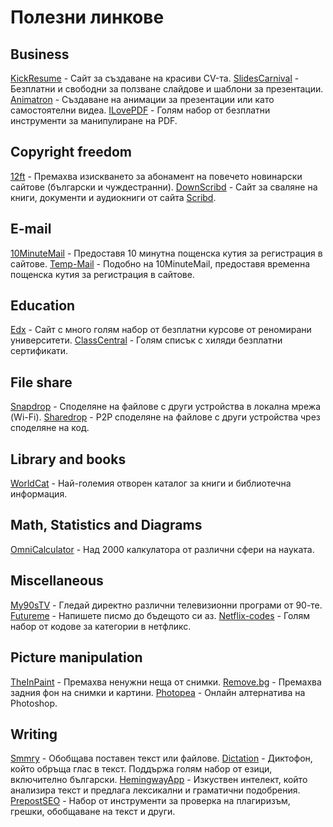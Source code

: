 # Полезни линкове

## Business
[KickResume](https://www.kickresume.com/en/) - Сайт за създаване на красиви CV-та.
[SlidesCarnival](https://www.slidescarnival.com/) - Безплатни и свободни за ползване слайдове и шаблони за презентации.
[Animatron](https://www.animatron.com/) - Създаване на анимации за презентации или като самостоятелни видеа.
[ILovePDF](https://www.ilovepdf.com/) - Голям набор от безплатни инструменти за манипулиране на PDF.

## Copyright freedom
[12ft](https://12ft.io/) - Премахва изискването за абонамент на повечето новинарски сайтове (български и чуждестранни).
[DownScribd](https://downscribd.com/) - Сайт за сваляне на книги, документи и аудиокниги от сайта [Scribd](https://www.scribd.com/home).

## E-mail
[10MinuteMail](https://10minutemail.com/) - Предоставя 10 минутна пощенска кутия за регистрация в сайтове.
[Temp-Mail](https://temp-mail.org/en/) - Подобно на 10MinuteMail, предоставя временна пощенска кутия за регистрация в сайтове.

## Education
[Edx](https://www.edx.org/) - Сайт с много голям набор от безплатни курсове от реномирани университети.
[ClassCentral](https://www.classcentral.com/report/free-certificates/) - Голям списък с хиляди безплатни сертификати.

## File share
[Snapdrop](http//snapdrop.net/) - Споделяне на файлове с други устройства в локална мрежа (Wi-Fi).
[Sharedrop](https://www.sharedrop.io/) - P2P споделяне на файлове с други устройства чрез споделяне на код.

## Library and books
[WorldCat](https://www.worldcat.org/) - Най-големия отворен каталог за книги и библиотечна информация.

## Math, Statistics and Diagrams
[OmniCalculator](https://www.omnicalculator.com/) - Над 2000 калкулатора от различни сфери на науката.

## Miscellaneous
[My90sTV](https://my90stv.com/#) - Гледай директно различни телевизионни програми от 90-те.
[Futureme](https://www.futureme.org/) - Напишете писмо до бъдещото си аз.
[Netflix-codes](https://www.netflix-codes.com/) - Голям набор от кодове за категории в нетфликс.

## Picture manipulation
[TheInPaint](https://theinpaint.com/) - Премахва ненужни неща от снимки.
[Remove.bg](https://www.remove.bg/) - Премахва задния фон на снимки и картини.
[Photopea](https://www.photopea.com/) - Онлайн алтернатива на Photoshop.

## Writing
[Smmry](https://smmry.com/) - Обобщава поставен текст или файлове.
[Dictation](https://dictation.io/) - Диктофон, който обръща глас в текст. Поддържа голям набор от езици, включително български.
[HemingwayApp](https://hemingwayapp.com/) - Изкуствен интелект, който анализира текст и предлага лексикални и граматични подобрения.
[PrepostSEO](https://www.prepostseo.com/) - Набор от инструменти за проверка на плагиризъм, грешки, обобщаване на текст и други.
